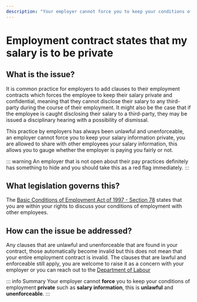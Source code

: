 ```yaml
---
description: "Your employer cannot force you to keep your conditions of employment private such as salary information, this is unlawful and unenforceable."
---
```


# Employment contract states that my salary is to be private

## What is the issue?

It is common practice for employers to add clauses to their employment contracts which forces the employee to keep their salary private and confidential, meaning that they cannot disclose their salary to any third-party during the course of their employment. It might also be the case that if the employee is caught disclosing their salary to a third-party, they may be issued a disciplinary hearing with a possibility of dismissal. 

This practice by employers has always been unlawful and unenforceable, an employer cannot force you to keep your salary information private, you are allowed to share with other employees your salary information, this allows you to gauge whether the employer is paying you fairly or not.

::: warning
An employer that is not open about their pay practices definitely has something to hide and you should take this as a red flag immediately.
:::

## What legislation governs this?

The [Basic Conditions of Employment Act of 1997 - Section 78](https://lawlibrary.org.za/akn/za/act/1997/75/eng@1997-12-05#chp_Ten__part_C__sec_78) states that you are within your rights to discuss your conditions of employment with other employees.

## How can the issue be addressed?

Any clauses that are unlawful and unenforceable that are found in your contract, those automatically become invalid but this does not mean that your entire employment contract is invalid. The clauses that are lawful and enforceable still apply, you are welcome to raise it as a concern with your employer or you can reach out to the [Department of Labour](https://www.labour.gov.za/Pages/Default.aspx)

::: info Summary
Your employer cannot **force** you to keep your conditions of employment **private** such as **salary information**, this is **unlawful** and **unenforceable**.
:::